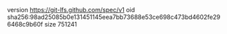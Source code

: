 version https://git-lfs.github.com/spec/v1
oid sha256:98ad25085b0e131451145eea7bb73688e53ce698c473bd4602fe296468c9b60f
size 751241
